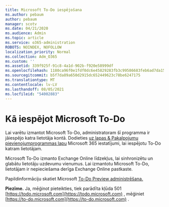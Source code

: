 ```yaml
---
title: Microsoft To-Do iespējošana
ms.author: pebaum
author: pebaum
manager: scotv
ms.date: 04/21/2020
ms.audience: Admin
ms.topic: article
ms.service: o365-administration
ROBOTS: NOINDEX, NOFOLLOW
localization_priority: Normal
ms.collection: Adm_O365
ms.custom: ''
ms.assetid: 339f925f-91c8-4a1d-902b-f920e58999df
ms.openlocfilehash: 1180ca96f0e1fdf0dc6e45829283fb3c99586683feb6ad7da1571fc05f41c48d
ms.sourcegitcommit: b5f7da89a650d2915dc652449623c78be6247175
ms.translationtype: MT
ms.contentlocale: lv-LV
ms.lasthandoff: 08/05/2021
ms.locfileid: "54002883"
---
```

# <a name="how-to-enable-microsoft-to-do"></a>Kā iespējot Microsoft To-Do

Lai varētu izmantot Microsoft To-Do, administratoram šī programma ir jāiespējo katra lietotāja kontā. Dodieties [uz lapas &amp; Pakalpojumu pievienojumprogrammas lapu](https://portal.office.com/adminportal/home#/Settings/ServicesAndAddIns) Microsoft 365 iestatījumi, lai iespējotu To-Do katram lietotājam.
  
Microsoft To-Do izmanto Exchange Online līdzekļus, lai sinhronizētu un glabātu lietotāju uzdevumu vienumus. Lai izmantotu Microsoft To-Do, lietotājam ir nepieciešama derīga Exchange Online pastkaste.
  
Papildinformāciju skatiet Microsoft [To-Do Preview administrēšana.](https://support.office.com/article/490c1a8c-2333-4952-8125-841afadb9620.aspx)
  
 **Piezīme.** Ja, mēģinot pieteikties, tiek parādīta kļūda 501 [https://todo.microsoft.com](https://todo.microsoft.com) , mēģiniet [https://to-do.microsoft.com](https://to-do.microsoft.com) .
  

